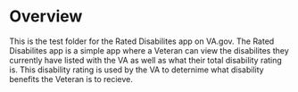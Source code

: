 # Overview
This is the test folder for the Rated Disabilites app on VA.gov. The Rated Disabilites app is a simple app where a Veteran can view the disabilites they currently have listed with the VA as well as what their total disability rating is. This disability rating is used by the VA to deternime what disability benefits the Veteran is to recieve.
